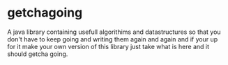 # getchagoing
A java library containing usefull algorithims and datastructures so that you don't have to keep going and writing them again and again and if your up for it make your own version of this library just take what is here and it should getcha going.
